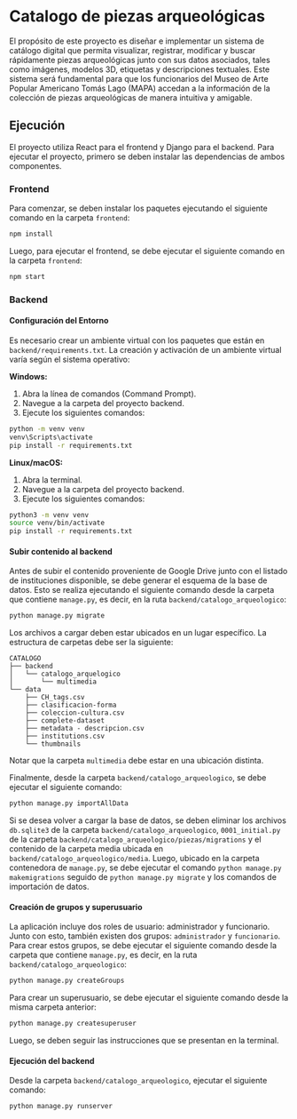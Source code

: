 # Catalogo de piezas arqueológicas
El propósito de este proyecto es diseñar e implementar un sistema de catálogo digital que permita visualizar, registrar, modificar y buscar rápidamente piezas arqueológicas junto con sus datos asociados, tales como imágenes, modelos 3D, etiquetas y descripciones textuales. Este sistema será fundamental para que los funcionarios del Museo de Arte Popular Americano Tomás Lago (MAPA) accedan a la información de la colección de piezas arqueológicas de manera intuitiva y amigable.

## Ejecución
El proyecto utiliza React para el frontend y Django para el backend. Para ejecutar el proyecto, primero se deben instalar las dependencias de ambos componentes.

### Frontend
Para comenzar, se deben instalar los paquetes ejecutando el siguiente comando en la carpeta `frontend`:

```bash
npm install
```
Luego, para ejecutar el frontend, se debe ejecutar el siguiente comando en la carpeta `frontend`:

```bash
npm start
```
### Backend
#### Configuración del Entorno

Es necesario crear un ambiente virtual con los paquetes que están en `backend/requirements.txt`. La creación y activación de un ambiente virtual varía según el sistema operativo:

**Windows:**

1. Abra la línea de comandos (Command Prompt).
2. Navegue a la carpeta del proyecto backend.
3. Ejecute los siguientes comandos:

```bash
python -m venv venv
venv\Scripts\activate
pip install -r requirements.txt
```

**Linux/macOS:**
1. Abra la terminal.
2. Navegue a la carpeta del proyecto backend.
3. Ejecute los siguientes comandos:

```bash
python3 -m venv venv
source venv/bin/activate
pip install -r requirements.txt
```

#### Subir contenido al backend

Antes de subir el contenido proveniente de Google Drive junto con el listado de instituciones disponible, se debe generar el esquema de la base de datos. Esto se realiza ejecutando el siguiente comando desde la carpeta que contiene `manage.py`, es decir, en la ruta `backend/catalogo_arqueologico`:

```bash
python manage.py migrate
```

Los archivos a cargar deben estar ubicados en un lugar específico. La estructura de carpetas debe ser la siguiente:

```
CATALOGO
├── backend
│   └── catalogo_arquelogico
│       └── multimedia
└── data
    ├── CH_tags.csv
    ├── clasificacion-forma
    ├── coleccion-cultura.csv
    ├── complete-dataset
    ├── metadata - descripcion.csv
    ├── institutions.csv
    └── thumbnails
```
Notar que la carpeta `multimedia` debe estar en una ubicación distinta.

Finalmente, desde la carpeta `backend/catalogo_arqueologico`, se debe ejecutar el siguiente comando:

```bash
python manage.py importAllData
```

Si se desea volver a cargar la base de datos, se deben eliminar los archivos `db.sqlite3` de la carpeta `backend/catalogo_arqueologico`, `0001_initial.py` de la carpeta `backend/catalogo_arqueologico/piezas/migrations` y el contenido de la carpeta media ubicada en `backend/catalogo_arqueologico/media`. Luego, ubicado en la carpeta contenedora de `manage.py`, se debe ejecutar el comando `python manage.py makemigrations` seguido de `python manage.py migrate` y los comandos de importación de datos.

#### Creación de grupos y superusuario
La aplicación incluye dos roles de usuario: administrador y funcionario. Junto con esto, también existen dos grupos: `administrador` y `funcionario`. Para crear estos grupos, se debe ejecutar el siguiente comando desde la carpeta que contiene `manage.py`, es decir, en la ruta `backend/catalogo_arqueologico`:

```bash
python manage.py createGroups
```

Para crear un superusuario, se debe ejecutar el siguiente comando desde la misma carpeta anterior:

```bash
python manage.py createsuperuser
```

Luego, se deben seguir las instrucciones que se presentan en la terminal.

#### Ejecución del backend
Desde la carpeta `backend/catalogo_arqueologico`, ejecutar el siguiente comando:

```bash
python manage.py runserver
```